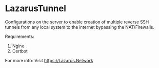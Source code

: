 # LazarusTunnel
Configurations on the server to enable creation of multiple reverse SSH tunnels from any local system to the internet bypassing the NAT/Firewalls.

Requirements:
1. Nginx
2. Certbot

For more info: Visit https://Lazarus.Network
